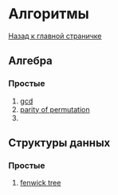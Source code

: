 # Алгоритмы
[Назад к главной страничке](../README.md)
## Алгебра
### Простые
1) [gcd](algorithms/gcd.md)
1) [parity of permutation](algorithms/parity_of_permutation.md)
2) 
## Структуры данных
### Простые
1) [fenwick tree](algorithms/fenwick_tree.md)
  